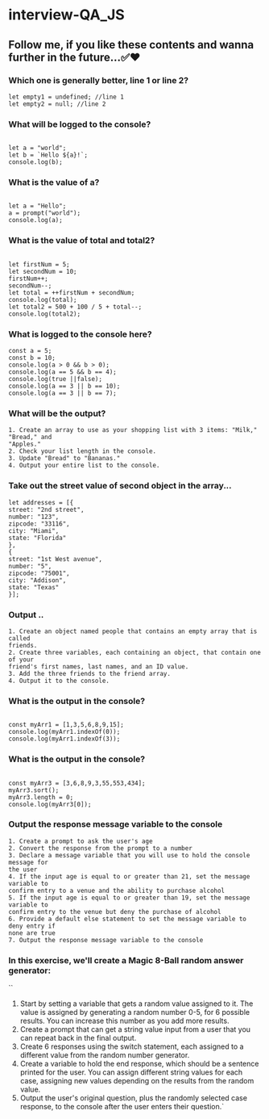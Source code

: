 # interview-QA_JS
## Follow me, if you like these contents and wanna further in the future...✅❤

### Which one is generally better, line 1 or line 2?
```
let empty1 = undefined; //line 1
let empty2 = null; //line 2
```

### What will be logged to the console?
```

let a = "world";
let b = `Hello ${a}!`;
console.log(b);
```

### What is the value of a?
```

let a = "Hello";
a = prompt("world");
console.log(a);
```

### What is the value of total and total2?
```

let firstNum = 5;
let secondNum = 10;
firstNum++;
secondNum--;
let total = ++firstNum + secondNum;
console.log(total);
let total2 = 500 + 100 / 5 + total--;
console.log(total2);
```

### What is logged to the console here?
```
const a = 5;
const b = 10;
console.log(a > 0 && b > 0);
console.log(a == 5 && b == 4);
console.log(true ||false);
console.log(a == 3 || b == 10);
console.log(a == 3 || b == 7);
```
### What will be the output?
```
1. Create an array to use as your shopping list with 3 items: "Milk," "Bread," and
"Apples."
2. Check your list length in the console.
3. Update "Bread" to "Bananas."
4. Output your entire list to the console.
```

### Take out the street value of second object in the array...
```
let addresses = [{
street: "2nd street",
number: "123",
zipcode: "33116",
city: "Miami",
state: "Florida"
},
{
street: "1st West avenue",
number: "5",
zipcode: "75001",
city: "Addison",
state: "Texas"
}];

```

### Output ..
```
1. Create an object named people that contains an empty array that is called
friends.
2. Create three variables, each containing an object, that contain one of your
friend's first names, last names, and an ID value.
3. Add the three friends to the friend array.
4. Output it to the console.
```

### What is the output in the console?
```

const myArr1 = [1,3,5,6,8,9,15];
console.log(myArr1.indexOf(0));
console.log(myArr1.indexOf(3));
```

### What is the output in the console?
```

const myArr3 = [3,6,8,9,3,55,553,434];
myArr3.sort();
myArr3.length = 0;
console.log(myArr3[0]);
```

###  Output the response message variable to the console
```
1. Create a prompt to ask the user's age
2. Convert the response from the prompt to a number
3. Declare a message variable that you will use to hold the console message for
the user
4. If the input age is equal to or greater than 21, set the message variable to
confirm entry to a venue and the ability to purchase alcohol
5. If the input age is equal to or greater than 19, set the message variable to
confirm entry to the venue but deny the purchase of alcohol
6. Provide a default else statement to set the message variable to deny entry if
none are true
7. Output the response message variable to the console
```

### In this exercise, we'll create a Magic 8-Ball random answer generator:
``
1. Start by setting a variable that gets a random value assigned to it. The value
is assigned by generating a random number 0-5, for 6 possible results. You
can increase this number as you add more results.
2. Create a prompt that can get a string value input from a user that you can
repeat back in the final output.
3. Create 6 responses using the switch statement, each assigned to a different
value from the random number generator.
4. Create a variable to hold the end response, which should be a sentence
printed for the user. You can assign different string values for each case,
assigning new values depending on the results from the random value.
5. Output the user's original question, plus the randomly selected case
response, to the console after the user enters their question.`

```
